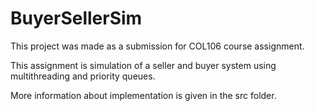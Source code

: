 # BuyerSellerSim

This project was made as a submission for COL106 course assignment.

This assignment is simulation of a seller and buyer system using multithreading and priority queues.

More information about implementation is given in the src folder.

